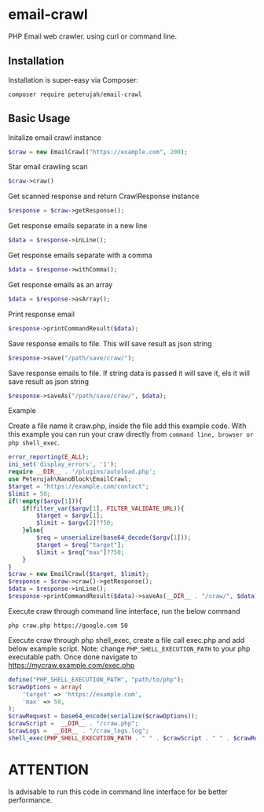 # email-crawl
 PHP Email web crawler. using curl or command line. 

## Installation

Installation is super-easy via Composer:
```cli
composer require peterujah/email-crawl
```

## Basic Usage

Initalize email crawl instance
```php
$craw = new EmailCrawl("https://example.com", 200);
```


Star email crawling scan

```php
$craw->craw()
```

Get scanned response and return CrawlResponse instance

```php
$response = $craw->getResponse();
```

Get response emails separate in a new line

```php
$data = $response->inLine();
```

Get response emails separate with a comma

```php
$data = $response->withComma();
```

Get response emails as an array
```php
$data = $response->asArray();
```

Print response email 
```php
$response->printCommandResult($data);
```

Save response emails to file. This will save result as json string
```php
$response->save("/path/save/craw/");
```

Save response emails to file. If string data is passed it will save it, els it will save result as json string
```php
$response->saveAs("/path/save/craw/", $data);
```

Example

Create a file name it craw.php, inside the file add this example code.
With this example you can run your craw directly from `command line, browser or php shell_exec`.

```php
error_reporting(E_ALL);
ini_set('display_errors', '1');
require __DIR__ . '/plugins/autoload.php';
use Peterujah\NanoBlock\EmailCrawl;
$target = "https://example.com/contact";
$limit = 50;
if(!empty($argv[1])){
    if(filter_var($argv[1], FILTER_VALIDATE_URL)){
        $target = $argv[1];
        $limit = $argv[2]??50;
    }else{
        $req = unserialize(base64_decode($argv[1]));
        $target = $req["target"];
        $limit = $req["max"]??50;
    }
}
$craw = new EmailCrawl($target, $limit);
$response = $craw->craw()->getResponse();
$data = $response->inLine();
$response->printCommandResult($data)->saveAs(__DIR__ . "/craw/", $data);
```

Execute craw through command line interface, run the below command
```cli
php craw.php https://google.com 50
```

Execute craw through php shell_exec, create a file call exec.php and add below example script.
Note: change `PHP_SHELL_EXECUTION_PATH` to your php executable path.
Once done navigate to https://mycraw.example.com/exec.php
```php
define("PHP_SHELL_EXECUTION_PATH", "path/to/php");
$crawOptions = array(
    'target' => 'https://example.com',
    'max' => 50,
);
$crawRequest = base64_encode(serialize($crawOptions));
$crawScript =  __DIR__ . "/craw.php";
$crawLogs =  __DIR__ . "/craw_logs.log";
shell_exec(PHP_SHELL_EXECUTION_PATH . " " . $crawScript . " " . $crawRequest ." 'alert' >> " . $crawLogs . " 2>&1");
```

# ATTENTION

Is advisable to run this code in command line interface for be better performance.
